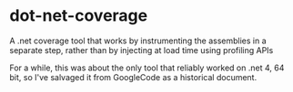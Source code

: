 # dot-net-coverage

A .net coverage tool that works by instrumenting the assemblies in a separate step, rather than by injecting at load time using profiling APIs

For a while, this was about the only tool that reliably worked on .net 4, 64 bit, so I've salvaged it from GoogleCode as a historical document.
